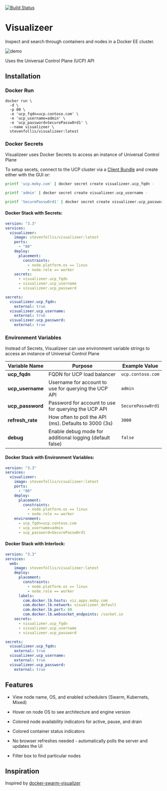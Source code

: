 [![Build Status](https://stevenfollis.visualstudio.com/_apis/public/build/definitions/3ac656a6-63d4-488c-b8f9-f4e1c88cdb58/6/badge)](https://stevenfollis.visualstudio.com/Visualizeer/_build/index?definitionId=3ac656a6-63d4-488c-b8f9-f4e1c88cdb58)

# Visualizeer

Inspect and search through containers and nodes in a Docker EE cluster.

![demo](./images/visualizeer.gif)

Uses the Universal Control Plane (UCP) API

## Installation

### Docker Run

```
docker run \
  -d \
  -p 80 \
  -e 'ucp_fqdn=ucp.contoso.com' \
  -e 'ucp_username=admin' \
  -e 'ucp_password=SecurePassw0rd1' \
  --name visualizeer \
  stevenfollis/visualizeer:latest
```

### Docker Secrets
Visualizeer uses Docker Secrets to access an instance of Universal Control Plane

To setup secets, connect to the UCP cluster via a [Client Bundle](https://docs.docker.com/ee/ucp/user-access/cli) and create either with the GUI or:

```sh
printf 'ucp.moby.com' | docker secret create visualizeer.ucp_fqdn -

printf 'admin' | docker secret create visualizeer.ucp_username -

printf 'SecurePassw0rd1' | docker secret create visualizeer.ucp_password -
```

#### Docker Stack with Secrets:

```yaml
version: "3.3"
services:
  visualizeer:
    image: stevenfollis/visualizeer:latest
    ports:
      - "80"
    deploy:
      placement:
        constraints:
          - node.platform.os == linux
          - node.role == worker
    secrets:
      - visualizeer.ucp_fqdn
      - visualizeer.ucp_username
      - visualizeer.ucp_password

secrets:
  visualizeer.ucp_fqdn:
    external: true
  visualizeer.ucp_username:
    external: true
  visualizeer.ucp_password:
    external: true
```

### Environment Variables
Instead of Secrets, Visualizeer can use environment variable strings to access an instance of Universal Control Plane

| Variable Name | Purpose | Example Value |
|---|---|---|
| **ucp_fqdn** | FQDN for UCP load balancer | `ucp.contoso.com` |
| **ucp_username** | Username for account to use for querying the UCP API | `admin` |
| **ucp_password** | Password for account to use for querying the UCP API | `SecurePassw0rd1` |
| **refresh_rate** | How often to poll the API (ms). Defaults to 3000 (3s) | `3000` |
| **debug** | Enable debug mode for additional logging (default false) | `false` |

#### Docker Stack with Environment Variables:

```yaml
version: "3.3"
services:
  visualizeer:
    image: stevenfollis/visualizeer:latest
    ports:
      - "80"
    deploy:
      placement:
        constraints:
          - node.platform.os == linux
          - node.role == worker
    environment:
      - ucp_fqdn=ucp.contoso.com
      - ucp_username=admin
      - ucp_password=SecurePassw0rd1
```

#### Docker Stack with Interlock:

```yaml
version: "3.3"
services:
  web:
    image: stevenfollis/visualizeer:latest
    deploy:
      placement:
        constraints:
          - node.platform.os == linux
          - node.role == worker
      labels:
        com.docker.lb.hosts: viz.apps.moby.com
        com.docker.lb.network: visualizeer_default
        com.docker.lb.port: 80
        com.docker.lb.websocket_endpoints: /socket.io
    secrets:
      - visualizeer.ucp_fqdn
      - visualizeer.ucp_username
      - visualizeer.ucp_password

secrets:
  visualizeer.ucp_fqdn:
    external: true
  visualizeer.ucp_username:
    external: true
  visualizeer.ucp_password:
    external: true
```

## Features

* View node name, OS, and enabled schedulers (Swarm, Kubernets, Mixed)

* Hover on node OS to see architecture and engine version

* Colored node availability indicators for active, pause, and drain

* Colored container status indicators

* No browser refreshes needed - automatically polls the server and updates the UI

* Filter box to find particular nodes


## Inspiration

Inspired by [docker-swarm-visualizer](https://github.com/dockersamples/docker-swarm-visualizer)
